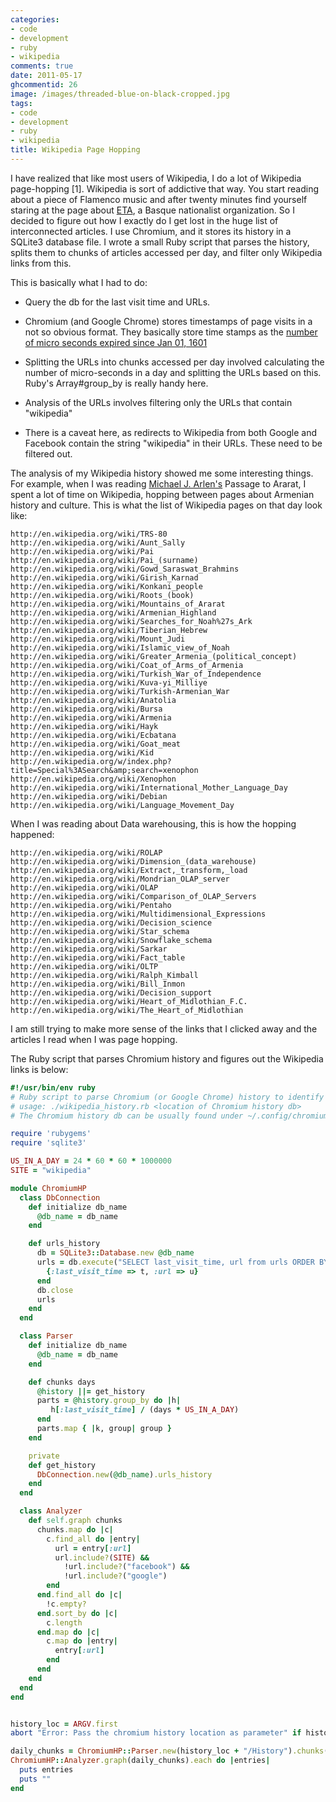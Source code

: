 ```yaml
---
categories:
- code
- development
- ruby
- wikipedia
comments: true
date: 2011-05-17
ghcommentid: 26
image: /images/threaded-blue-on-black-cropped.jpg
tags:
- code
- development
- ruby
- wikipedia
title: Wikipedia Page Hopping
---
```


I have realized that like most users of Wikipedia, I do a lot of Wikipedia page-hopping [1]. Wikipedia is sort of addictive that way. You start reading about a piece of Flamenco music and after twenty minutes find yourself staring at the page about [ETA](http://en.wikipedia.org/wiki/ETA), a Basque nationalist organization. So I decided to figure out how I exactly do I get lost in the huge list of interconnected articles. I use Chromium, and it stores its history in a SQLite3 database file. I wrote a small Ruby script that parses the history, splits them to chunks of articles accessed per day, and filter only Wikipedia links from this.

This is basically what I had to do:

* Query the db for the last visit time and URLs.

* Chromium (and Google Chrome) stores timestamps of page visits in a not so obvious format. They basically store time stamps as the [number of micro seconds expired since Jan 01, 1601](http://www.mail-archive.com/chromium-discuss@googlegroups.com/msg03891.html)

* Splitting the URLs into chunks accessed per day involved calculating the number of micro-seconds in a day and splitting the URLs based on this. Ruby's Array#group_by is really handy here.

* Analysis of the URLs involves filtering only the URLs that contain "wikipedia"

* There is a caveat here, as redirects to Wikipedia from both Google and Facebook contain the string "wikipedia" in their URLs. These need to be filtered out.

The analysis of my Wikipedia history showed me some interesting things. For example, when I was reading [Michael J. Arlen's](http://en.wikipedia.org/wiki/Michael_J._Arlen) Passage to Ararat, I spent a lot of time on Wikipedia, hopping between pages about Armenian history and culture. This is what the list of Wikipedia pages on that day look like:

    http://en.wikipedia.org/wiki/TRS-80
    http://en.wikipedia.org/wiki/Aunt_Sally
    http://en.wikipedia.org/wiki/Pai
    http://en.wikipedia.org/wiki/Pai_(surname)
    http://en.wikipedia.org/wiki/Gowd_Saraswat_Brahmins
    http://en.wikipedia.org/wiki/Girish_Karnad
    http://en.wikipedia.org/wiki/Konkani_people
    http://en.wikipedia.org/wiki/Roots_(book)
    http://en.wikipedia.org/wiki/Mountains_of_Ararat
    http://en.wikipedia.org/wiki/Armenian_Highland
    http://en.wikipedia.org/wiki/Searches_for_Noah%27s_Ark
    http://en.wikipedia.org/wiki/Tiberian_Hebrew
    http://en.wikipedia.org/wiki/Mount_Judi
    http://en.wikipedia.org/wiki/Islamic_view_of_Noah
    http://en.wikipedia.org/wiki/Greater_Armenia_(political_concept)
    http://en.wikipedia.org/wiki/Coat_of_Arms_of_Armenia
    http://en.wikipedia.org/wiki/Turkish_War_of_Independence
    http://en.wikipedia.org/wiki/Kuva-yi_Milliye
    http://en.wikipedia.org/wiki/Turkish-Armenian_War
    http://en.wikipedia.org/wiki/Anatolia
    http://en.wikipedia.org/wiki/Bursa
    http://en.wikipedia.org/wiki/Armenia
    http://en.wikipedia.org/wiki/Hayk
    http://en.wikipedia.org/wiki/Ecbatana
    http://en.wikipedia.org/wiki/Goat_meat
    http://en.wikipedia.org/wiki/Kid
    http://en.wikipedia.org/w/index.php?title=Special%3ASearch&amp;search=xenophon
    http://en.wikipedia.org/wiki/Xenophon
    http://en.wikipedia.org/wiki/International_Mother_Language_Day
    http://en.wikipedia.org/wiki/Debian
    http://en.wikipedia.org/wiki/Language_Movement_Day

When I was reading about Data warehousing, this is how the hopping happened:

    http://en.wikipedia.org/wiki/ROLAP
    http://en.wikipedia.org/wiki/Dimension_(data_warehouse)
    http://en.wikipedia.org/wiki/Extract,_transform,_load
    http://en.wikipedia.org/wiki/Mondrian_OLAP_server
    http://en.wikipedia.org/wiki/OLAP
    http://en.wikipedia.org/wiki/Comparison_of_OLAP_Servers
    http://en.wikipedia.org/wiki/Pentaho
    http://en.wikipedia.org/wiki/Multidimensional_Expressions
    http://en.wikipedia.org/wiki/Decision_science
    http://en.wikipedia.org/wiki/Star_schema
    http://en.wikipedia.org/wiki/Snowflake_schema
    http://en.wikipedia.org/wiki/Sarkar
    http://en.wikipedia.org/wiki/Fact_table
    http://en.wikipedia.org/wiki/OLTP
    http://en.wikipedia.org/wiki/Ralph_Kimball
    http://en.wikipedia.org/wiki/Bill_Inmon
    http://en.wikipedia.org/wiki/Decision_support
    http://en.wikipedia.org/wiki/Heart_of_Midlothian_F.C.
    http://en.wikipedia.org/wiki/The_Heart_of_Midlothian

I am still trying to make more sense of the links that I clicked away and the articles I read when I was page hopping.

The Ruby script that parses Chromium history and figures out the Wikipedia links is below:

```ruby
#!/usr/bin/env ruby
# Ruby script to parse Chromium (or Google Chrome) history to identify Wikipedia pages read per day.
# usage: ./wikipedia_history.rb <location of Chromium history db>
# The Chromium history db can be usually found under ~/.config/chromium/Default

require 'rubygems'
require 'sqlite3'

US_IN_A_DAY = 24 * 60 * 60 * 1000000
SITE = "wikipedia"

module ChromiumHP
  class DbConnection
    def initialize db_name
      @db_name = db_name
    end

    def urls_history
      db = SQLite3::Database.new @db_name
      urls = db.execute("SELECT last_visit_time, url from urls ORDER BY last_visit_time;").map do |t, u|
        {:last_visit_time => t, :url => u}
      end
      db.close
      urls
    end
  end

  class Parser
    def initialize db_name
      @db_name = db_name
    end

    def chunks days
      @history ||= get_history
      parts = @history.group_by do |h|
         h[:last_visit_time] / (days * US_IN_A_DAY)
      end
      parts.map { |k, group| group }
    end

    private
    def get_history
      DbConnection.new(@db_name).urls_history
    end
  end

  class Analyzer
    def self.graph chunks
      chunks.map do |c|
        c.find_all do |entry|
          url = entry[:url]
          url.include?(SITE) &&
            !url.include?("facebook") &&
            !url.include?("google")
        end
      end.find_all do |c|
        !c.empty?
      end.sort_by do |c|
        c.length
      end.map do |c|
        c.map do |entry|
          entry[:url]
        end
      end
    end
  end
end


history_loc = ARGV.first
abort "Error: Pass the chromium history location as parameter" if history_loc.nil?

daily_chunks = ChromiumHP::Parser.new(history_loc + "/History").chunks(1)
ChromiumHP::Analyzer.graph(daily_chunks).each do |entries|
  puts entries
  puts ""
end
```
